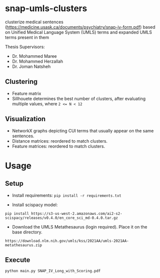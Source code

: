 # snap-umls-clusters
clusterize medical sentences (https://medicine.usask.ca/documents/psychiatry/snap-iv-form.pdf) based on Unified Medical Language System (UMLS) terms and expanded UMLS terms present in them


Thesis Supervisors:

* Dr. Mohammed Maree
* Dr. Mohammed Herzallah 
* Dr. Joman Natsheh


## Clustering

* Feature matrix
* Sillhouete determines the best number of clusters, after evaluating multiple values, where `2 <= N < 12`


## Visualization

* NetworkX graphs depicting CUI terms that usually appear on the same sentences. 
* Distance matrices: reordered to match clusters.
* Feature matrices: reordered to match clusters.

# Usage

## Setup

* Install requirements:
`pip install -r requirements.txt`

* Install scispacy model:

`pip install https://s3-us-west-2.amazonaws.com/ai2-s2-scispacy/releases/v0.4.0/en_core_sci_md-0.4.0.tar.gz`

* Download the UMLS Metathesaurus (login required). Place it on the base directory.

`https://download.nlm.nih.gov/umls/kss/2021AA/umls-2021AA-metathesaurus.zip`

## Execute

`python main.py SNAP_IV_Long_with_Scoring.pdf`
